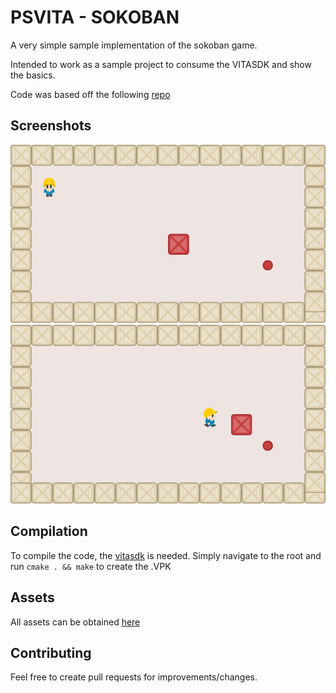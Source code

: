 # PSVITA - SOKOBAN

A very simple sample implementation of the sokoban game.

Intended to work as a sample project to consume the VITASDK and show the basics.

Code was based off the following [repo](https://github.com/PolyMarsDev/Terri-Fried)

## Screenshots
![screen1](https://github.com/JoseOcasio/vita-sokoban/blob/master/resources/screenshots/screenshot1.jpg)
![screen2](https://github.com/JoseOcasio/vita-sokoban/blob/master/resources/screenshots/screenshot2.jpg)

## Compilation
To compile the code, the [vitasdk](https://vitasdk.org/) is needed.
Simply navigate to the root and run `cmake . && make` to create the .VPK

## Assets
All assets can be obtained [here](https://opengameart.org/content/sokoban-pack)

## Contributing
Feel free to create pull requests for improvements/changes.
